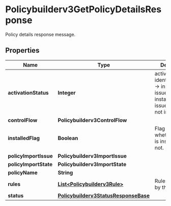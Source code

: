 

# Policybuilderv3GetPolicyDetailsResponse

Policy details response message.

## Properties

| Name | Type | Description | Notes |
|------------ | ------------- | ------------- | -------------|
|**activationStatus** | **Integer** | activation_status identifier: 1001 -&gt; install with no issues, 1002-&gt; installed with issues, 1003 -&gt; not installed. |  [optional] |
|**controlFlow** | **Policybuilderv3ControlFlow** |  |  [optional] |
|**installedFlag** | **Boolean** | Flag to indicate whether policy is installed or not. |  [optional] |
|**policyImportIssue** | **Policybuilderv3ImportIssue** |  |  [optional] |
|**policyImportState** | **Policybuilderv3ImportState** |  |  [optional] |
|**policyName** | **String** |  |  [optional] |
|**rules** | [**List&lt;Policybuilderv3Rule&gt;**](Policybuilderv3Rule.md) | Rules contained by the policy. |  [optional] |
|**status** | [**Policybuilderv3StatusResponseBase**](Policybuilderv3StatusResponseBase.md) |  |  [optional] |



